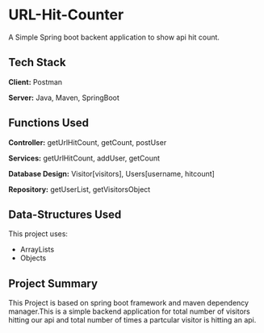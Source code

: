 # URL-Hit-Counter

A Simple Spring boot backent application to show api hit count.



## Tech Stack

**Client:** Postman

**Server:** Java, Maven, SpringBoot



## Functions Used

**Controller:** getUrlHitCount, getCount, postUser
 
**Services:** getUrlHitCount, addUser, getCount

**Database Design:** Visitor[visitors], Users[username, hitcount]

**Repository:** getUserList, getVisitorsObject



## Data-Structures Used

This project uses:

- ArrayLists
- Objects


## Project Summary

This Project is based on spring boot framework and maven dependency manager.This is a simple backend application for total number of visitors hitting our api and total number of times a partcular visitor is hitting an api.

